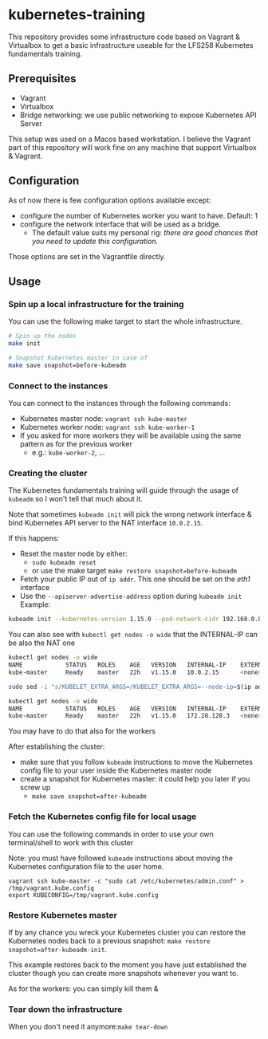 # kubernetes-training

This repository provides some infrastructure code based on Vagrant & Virtualbox to get a basic infrastructure useable for
the LFS258 Kubernetes fundamentals training.

## Prerequisites

* Vagrant
* Virtualbox
* Bridge networking: we use public networking to expose Kubernetes API Server

This setup was used on a Macos based workstation.
I believe the Vagrant part of this repository will work fine on any machine that support Virtualbox & Vagrant.

## Configuration

As of now there is few configuration options available except:
* configure the number of Kubernetes worker you want to have. Default: 1
* configure the network interface that will be used as a bridge.
    * The default value suits my personal rig: *there are good chances that you need to update this configuration.*

Those options are set in the Vagrantfile directly.

## Usage

### Spin up a local infrastructure for the training

You can use the following make target to start the whole infrastructure.

```bash
# Spin up the nodes
make init

# Snapshot Kubernetes master in case of
make save snapshot=before-kubeadm
```

### Connect to the instances

You can connect to the instances through the following commands:

* Kubernetes master node: `vagrant ssh kube-master`
* Kubernetes worker node: `vagrant ssh kube-worker-1`
* If you asked for more workers they will be available using the same pattern as for the previous worker
    * e.g.: `kube-worker-2`, ...

### Creating the cluster

The Kubernetes fundamentals training will guide through the usage of `kubeadm` so I won't tell that much about it.

Note that sometimes `kubeadm init` will pick the wrong network interface & bind Kubernetes API server to the NAT
interface `10.0.2.15`.

If this happens:
* Reset the master node by either:
  * `sudo kubeadm reset`
  * or use the make target `make restore snapshot=before-kubeadm`
* Fetch your public IP out of `ip addr`. This one should be set on the *eth1* interface
* Use the `--apiserver-advertise-address` option during `kubeadm init`
Example:

``` bash
kubeadm init --kubernetes-version 1.15.0 --pod-network-cidr 192.168.0.0/16 --apiserver-advertise-address $(ip addr show eth1 | grep 'inet ' | sed 's/  */ /g' | cut -d ' ' -f 3 | cut -d '/' -f 1)
```

You can also see with `kubectl get nodes -o wide` that the INTERNAL-IP can be also the NAT one

``` bash
kubectl get nodes -o wide
NAME            STATUS   ROLES    AGE   VERSION   INTERNAL-IP    EXTERNAL-IP   OS-IMAGE                KERNEL-VERSION               CONTAINER-RUNTIME
kube-master     Ready    master   22h   v1.15.0   10.0.2.15      <none>        CentOS Linux 7 (Core)   3.10.0-957.21.3.el7.x86_64   docker://1.13.1

sudo sed -i "s/KUBELET_EXTRA_ARGS=/KUBELET_EXTRA_ARGS=--node-ip=$(ip addr show eth1 | grep 'inet ' | sed 's/  */ /g' | cut -d ' ' -f 3 | cut -d '/' -f 1)/g" /etc/sysconfig/kubelet; sudo systemctl daemon-reload; sudo systemctl restart kubelet

kubectl get nodes -o wide
NAME            STATUS   ROLES    AGE   VERSION   INTERNAL-IP    EXTERNAL-IP   OS-IMAGE                KERNEL-VERSION               CONTAINER-RUNTIME
kube-master     Ready    master   22h   v1.15.0   172.28.128.3   <none>        CentOS Linux 7 (Core)   3.10.0-957.21.3.el7.x86_64   docker://1.13.1
```

You may have to do that also for the workers

After establishing the cluster:
* make sure that you follow `kubeadm` instructions to move the Kubernetes config
  file to your user inside the Kubernetes master node
* create a snapshot for Kubernetes master: it could help you later if you screw up
  * `make save snapshot=after-kubeadm`

### Fetch the Kubernetes config file for local usage

You can use the following commands in order to use your own terminal/shell to work with this cluster

Note: you must have followed `kubeadm` instructions about moving the Kubernetes configuration file to the user home.

```
vagrant ssh kube-master -c "sudo cat /etc/kubernetes/admin.conf" > /tmp/vagrant.kube.config
export KUBECONFIG=/tmp/vagrant.kube.config
```

### Restore Kubernetes master

If by any chance you wreck your Kubernetes cluster you can restore the Kubernetes nodes back to a previous snapshot: `make restore snapshot=after-kubeadm-init`.

 This example restores back to the moment you have just established the cluster though you can create more snapshots whenever you want to.
 
As for the workers: you can simply kill them &

### Tear down the infrastructure

When you don't need it anymore:`make tear-down`

